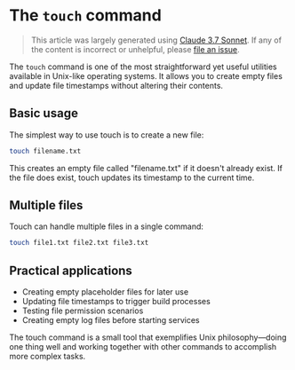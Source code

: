 # The `touch` command

> This article was largely generated using
> [Claude 3.7 Sonnet](<https://en.wikipedia.org/wiki/Claude_(language_model)#Claude_3.7>).
> If any of the content is incorrect or unhelpful, please
> [file an issue](https://github.com/dewcservices/data-engineering-upskilling/issues).

The `touch` command is one of the most straightforward yet useful utilities
available in Unix-like operating systems. It allows you to create empty files
and update file timestamps without altering their contents.

## Basic usage

The simplest way to use touch is to create a new file:

```bash
touch filename.txt
```

This creates an empty file called "filename.txt" if it doesn't already exist. If
the file does exist, touch updates its timestamp to the current time.

## Multiple files

Touch can handle multiple files in a single command:

```bash
touch file1.txt file2.txt file3.txt
```

## Practical applications

- Creating empty placeholder files for later use
- Updating file timestamps to trigger build processes
- Testing file permission scenarios
- Creating empty log files before starting services

The touch command is a small tool that exemplifies Unix philosophy—doing one
thing well and working together with other commands to accomplish more complex
tasks.
